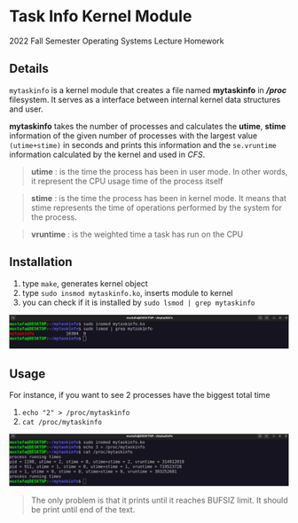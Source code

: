 
# Task Info Kernel Module

2022 Fall Semester Operating Systems Lecture Homework

## Details

``mytaskinfo`` is a kernel module that creates a file named **mytaskinfo** in ***/proc*** filesystem. It serves as a interface between internal kernel data structures and user.

**mytaskinfo** takes the number of processes and calculates the **utime**, **stime** information of the given number of processes with the largest value ``(utime+stime)`` in seconds and prints this information and the ``se.vruntime`` information calculated by the kernel and used in *CFS*.

> **utime** : is the time the process has been in user mode. In other words, it represent the CPU usage time of the process itself

> **stime** : is the time the process has been in kernel mode. It means that stime represents the time of operations performed by the system for the process.

> **vruntime** : is the weighted time a task has run on the CPU

## Installation

1. type ``make``, generates kernel object
2. type `sudo insmod mytaskinfo.ko`, inserts module to kernel
3. you can check if it is installed by ``sudo lsmod | grep mytaskinfo``

![output_install_control](img/output_install_control.png)

## Usage

For instance, if you want to see 2 processes have the biggest total time

1. ``echo "2" > /proc/mytaskinfo``
2. ``cat /proc/mytaskinfo``

![output_mytaskinfo](img/output_mytaskinfo.png)

> The only problem is that it prints until it reaches BUFSIZ limit. It should be print until end of the text.
